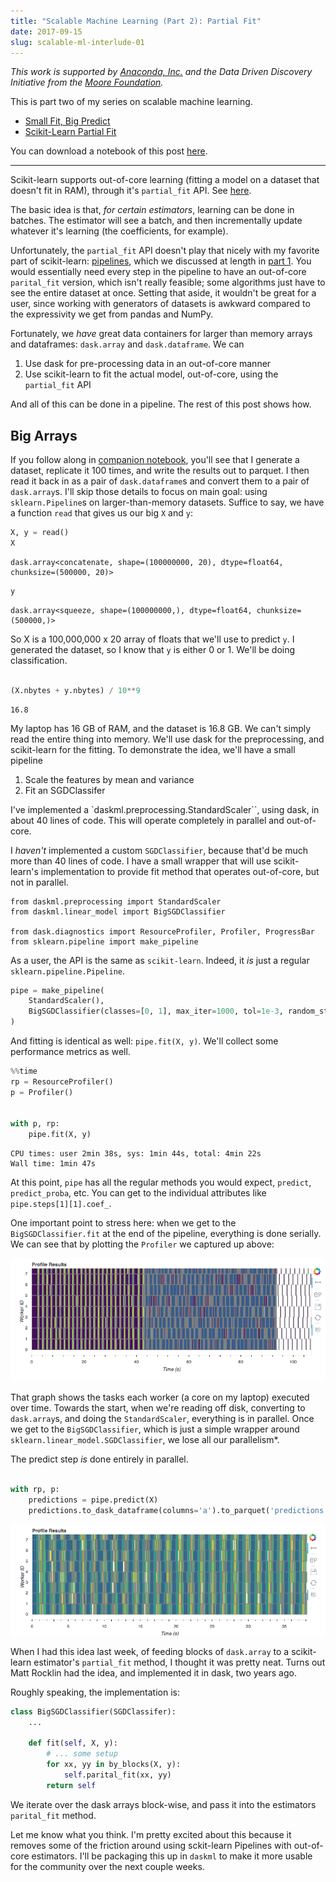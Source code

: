 ```yaml
---
title: "Scalable Machine Learning (Part 2): Partial Fit"
date: 2017-09-15
slug: scalable-ml-interlude-01
---
```


*This work is supported by [Anaconda, Inc.](https://www.anaconda.com/) and the
Data Driven Discovery Initiative from the [Moore Foundation](https://www.moore.org/).*

This is part two of my series on scalable machine learning.

- [Small Fit, Big Predict](scalable-ml-01)
- [Scikit-Learn Partial Fit](scalable-ml-02)

You can download a notebook of this post [here][notebook].

---

Scikit-learn supports out-of-core learning (fitting a model on a dataset that
doesn't fit in RAM), through it's `partial_fit` API. See
[here](http://scikit-learn.org/stable/modules/scaling_strategies.html#scaling-with-instances-using-out-of-core-learning).

The basic idea is that, *for certain estimators*, learning can be done in
batches. The estimator will see a batch, and then incrementally update whatever
it's learning (the coefficients, for example).

Unfortunately, the `partial_fit` API doesn't play that nicely with my favorite
part of scikit-learn:
[pipelines](http://scikit-learn.org/stable/modules/pipeline.html#pipeline),
which we discussed at length in [part 1](scalable-ml-01). You would essentially
need every step in the pipeline to have an out-of-core `parital_fit` version,
which isn't really feasible; some algorithms just have to see the entire dataset
at once. Setting that aside, it wouldn't be great for a user, since working
with generators of datasets is awkward compared to the expressivity we get from
pandas and NumPy.

Fortunately, we *have* great data containers for larger than memory arrays and
dataframes: `dask.array` and `dask.dataframe`. We can

1. Use dask for pre-processing data in an out-of-core manner
2. Use scikit-learn to fit the actual model, out-of-core, using the
   `partial_fit` API

And all of this can be done in a pipeline. The rest of this post shows how.

## Big Arrays

If you follow along in [companion notebook][notebook], you'll see that I
generate a dataset, replicate it 100 times, and write the results out to
parquet. I then read it back in as a pair of `dask.dataframe`s and convert them
to a pair of `dask.array`s. I'll skip those details to focus on main goal: using
`sklearn.Pipeline`s on larger-than-memory datasets. Suffice to say, we have a
function `read` that gives us our big `X` and `y`:

```python
X, y = read()
X
```

    dask.array<concatenate, shape=(100000000, 20), dtype=float64, chunksize=(500000, 20)>
  
  
```python
y
```

    dask.array<squeeze, shape=(100000000,), dtype=float64, chunksize=(500000,)>


So X is a 100,000,000 x 20 array of floats that we'll use to predict `y`. I
generated the dataset, so I know that `y` is either 0 or 1. We'll be doing
classification.

```python

(X.nbytes + y.nbytes) / 10**9
```

    16.8


My laptop has 16 GB of RAM, and the dataset is 16.8 GB. We can't simply read the
entire thing into memory. We'll use dask for the preprocessing, and scikit-learn
for the fitting. To demonstrate the idea, we'll have a small pipeline

1. Scale the features by mean and variance
2. Fit an SGDClassifer

I've implemented a `daskml.preprocessing.StandardScaler``, using dask, in about
40 lines of code. This will operate completely in parallel and out-of-core.

I *haven't* implemented a custom `SGDClassifier`, because that'd be much more than
40 lines of code. I have a small wrapper that will use scikit-learn's
implementation to provide fit method that operates out-of-core, but not in
parallel.

```
from daskml.preprocessing import StandardScaler
from daskml.linear_model import BigSGDClassifier

from dask.diagnostics import ResourceProfiler, Profiler, ProgressBar
from sklearn.pipeline import make_pipeline
```

As a user, the API is the same as `scikit-learn`. Indeed, it *is* just a regular
`sklearn.pipeline.Pipeline`.

```python
pipe = make_pipeline(
    StandardScaler(),
    BigSGDClassifier(classes=[0, 1], max_iter=1000, tol=1e-3, random_state=2),
)
```

And fitting is identical as well: `pipe.fit(X, y)`. We'll collect some
performance metrics as well.

```python
%%time
rp = ResourceProfiler()
p = Profiler()


with p, rp:
    pipe.fit(X, y)
```

    CPU times: user 2min 38s, sys: 1min 44s, total: 4min 22s
    Wall time: 1min 47s

At this point, `pipe` has all the regular methods you would expect, ``predict``,
``predict_proba``, etc. You can get to the individual attributes like
``pipe.steps[1][1].coef_``.

One important point to stress here: when we get to the `BigSGDClassifier.fit`
at the end of the pipeline, everything is done serially. We can see that by
plotting the `Profiler` we captured up above:

![](images/sml-02-fit.png)

That graph shows the tasks each worker (a core on my laptop) executed over time.
Towards the start, when we're reading off disk, converting to `dask.array`s, and
doing the `StandardScaler`, everything is in parallel. Once we get to the
`BigSGDClassifier`, which is just a simple wrapper around
`sklearn.linear_model.SGDClassifier`, we lose all our parallelism*.

The predict step *is* done entirely in parallel.

```python

with rp, p:
    predictions = pipe.predict(X)
    predictions.to_dask_dataframe(columns='a').to_parquet('predictions.parq')

```

![](images/sml-02-predict.png)

When I had this idea last week, of feeding blocks of `dask.array` to a
scikit-learn estimator's `partial_fit` method, I thought it was pretty neat.
Turns out Matt Rocklin had the idea, and implemented it in dask, two years ago.

Roughly speaking, the implementation is:


```python
class BigSGDClassifier(SGDClassifer):
    ...
    
    def fit(self, X, y):
        # ... some setup
        for xx, yy in by_blocks(X, y):
            self.parital_fit(xx, yy)
        return self
```

We iterate over the dask arrays block-wise, and pass it into the estimators
`parital_fit` method.

Let me know what you think. I'm pretty excited about this because it
removes some of the friction around using sckit-learn Pipelines with
out-of-core estimators. I'll be packaging this up in `daskml` to make it more
usable for the community over the next couple weeks.

[notebook]: http://nbviewer.jupyter.org/github/TomAugspurger/scalable-ml/blob/master/partial.ipynb
